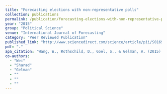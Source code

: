 ```yaml
---
title: "Forecasting elections with non-representative polls"
collection: publications
permalink: /publication/forecasting-elections-with-non-representative-polls
year: "2015"
group: "Political Science"
venue: "International Journal of Forecasting"
category: "Peer Reviewed Publication"
published_link: "http://www.sciencedirect.com/science/article/pii/S0169207014000879 "
pdf: "."
apa_citation: "Wang, W., Rothschild, D., Goel, S., & Gelman, A. (2015). Forecasting elections with non-representative polls. International Journal of Forecasting, 31(3), 980-991. https://doi.org/10.1016/j.ijforecast.2014.06.001"
co-authors:
  - "Wei"
  - "Sharad"
  - "Gelman"
  - ""
  - ""
  - ""
---
```

